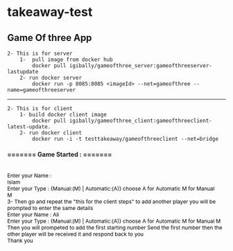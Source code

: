 # takeaway-test
Game Of three App
------------------------------------------------------------
	2- This is for server  
		1-  pull image from docker hub
			docker pull igibally/gameofthree_server:gameofthreeserver-lastupdate
		2- run docker server 
			docker run -p 8085:8085 <imageId> --net=gameofthree --name=gameofthreeserver
-------------------------------------------------------------------------------------------------------------------------------
	2- This is for client  
		1- build docker client image
			docker pull igibally/gameofthree_client:gameofthreeclient-latest-update.
		2- run docker client 
			docker run -i -t testtakeaway/gameofthreeclient --net=bridge

<h4 color="red">======= Game Started : =======</h4>
<p style="font-size:12px;color:black">
<br />
Enter your Name :
<br>
Islam
<br />
Enter your Type : {Manual:(M) | Automatic:(A)} choose A for Automatic M for Manual
<br>
M
<br />
3- Then go and repeat the "this for the client steps" to add another player
you will be prompted to enter the same details
<br />
Enter your Name :
Ali
<br/>
Enter your Type : {Manual:(M) | Automatic:(A)} choose A for Automatic M for Manual
M
<br />
Then you will prompeted to add the first starting number
Send the first number then the other player will be received it and respond back to you
<br/>
Thank you
</p>
